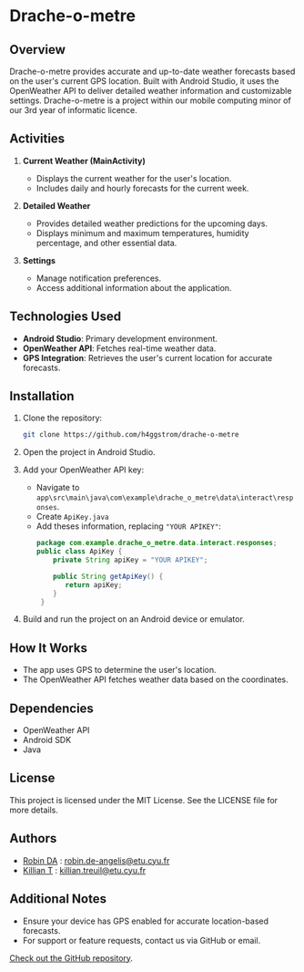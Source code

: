 # Drache-o-metre

## Overview
Drache-o-metre provides accurate and up-to-date weather forecasts based on the user's current GPS location. Built with Android Studio, it uses the OpenWeather API to deliver detailed weather information and customizable settings. Drache-o-metre is a project within our mobile computing minor of our 3rd year of informatic licence.

## Activities
1. **Current Weather (MainActivity)**
   - Displays the current weather for the user's location.
   - Includes daily and hourly forecasts for the current week.

2. **Detailed Weather**
   - Provides detailed weather predictions for the upcoming days.
   - Displays minimum and maximum temperatures, humidity percentage, and other essential data.

3. **Settings**
   - Manage notification preferences.
   - Access additional information about the application.

## Technologies Used
- **Android Studio**: Primary development environment.
- **OpenWeather API**: Fetches real-time weather data.
- **GPS Integration**: Retrieves the user's current location for accurate forecasts.

## Installation
1. Clone the repository:
   ```bash
   git clone https://github.com/h4ggstrom/drache-o-metre
   ```

2. Open the project in Android Studio.

3. Add your OpenWeather API key:
   - Navigate to `app\src\main\java\com\example\drache_o_metre\data\interact\responses`.
   - Create `ApiKey.java`
   - Add theses information, replacing `"YOUR APIKEY"`:
     ```java
     package com.example.drache_o_metre.data.interact.responses;
     public class ApiKey {
         private String apiKey = "YOUR APIKEY";
     
         public String getApiKey() {
            return apiKey;
         }
      }
     ```

4. Build and run the project on an Android device or emulator.

## How It Works
- The app uses GPS to determine the user's location.
- The OpenWeather API fetches weather data based on the coordinates.

## Dependencies
- OpenWeather API
- Android SDK
- Java

## License
This project is licensed under the MIT License. See the LICENSE file for more details.

## Authors
- [Robin DA](https://github.com/h4ggstrom) : <robin.de-angelis@etu.cyu.fr>
- [Killian T](https://github.com/mrktttt) : <killian.treuil@etu.cyu.fr>

## Additional Notes
- Ensure your device has GPS enabled for accurate location-based forecasts.
- For support or feature requests, contact us via GitHub or email.

[Check out the GitHub repository](https://github.com/h4ggstrom/drache-o-metre).

